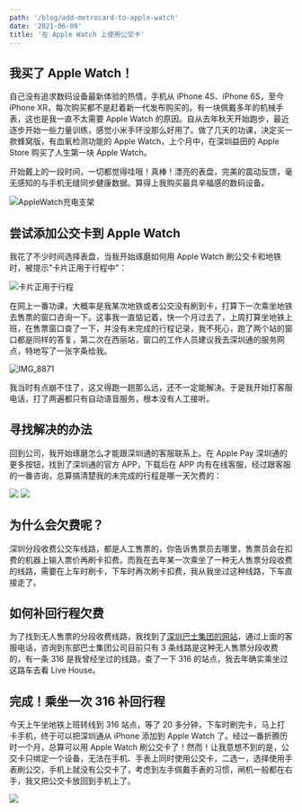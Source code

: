 ```yaml
---
path: '/blog/add-metrocard-to-apple-watch'
date: '2021-06-09'
title: '在 Apple Watch 上使用公交卡'
---
```


## 我买了 Apple Watch！

自己没有追求数码设备最新体验的热情，手机从 iPhone 4S、iPhone 6S，至今 iPhone XR，每次购买都不是赶着新一代发布购买的。有一块佩戴多年的机械手表，这也是我一直不太需要 Apple Watch 的原因。自从去年秋天开始跑步，最近逐步开始一些力量训练，感觉小米手环没那么好用了。做了几天的功课，决定买一款蜂窝版，有血氧检测功能的 Apple Watch，上个月中，在深圳益田的 Apple Store 购买了人生第一块 Apple Watch。

开始戴上的一段时间，一切都觉得哇哦！真棒！漂亮的表盘，完美的震动反馈，毫无感知的与手机无缝同步健康数据。算得上我购买最具辛福感的数码设备。

![AppleWatch充电支架](./IMG_8834.jpg)

## 尝试添加公交卡到 Apple Watch

我花了不少时间选择表盘，当我开始琢磨如何用 Apple Watch 刷公交卡和地铁时，被提示"卡片正用于行程中"：

![卡片正用于行程](./IMG_8842.png)

在网上一番功课，大概率是我某次地铁或者公交没有刷到卡，打算下一次乘坐地铁去售票的窗口咨询一下。这事我一直惦记着，快一个月过去了，上周打算坐地铁上班，在售票窗口查了一下，并没有未完成的行程记录，我不死心，跑了两个站的窗口都是同样的答复，第二次在西丽站，窗口的工作人员建议我去深圳通的服务网点，特地写了一张字条给我。

![IMG_8871](./IMG_8871.jpg)

我当时有点崩不住了，这又得跑一趟那么远，还不一定能解决。于是我开始打客服电话，打了两遍都只有自动语音服务，根本没有人工接听。

## 寻找解决的办法

回到公司，我开始琢磨怎么才能跟深圳通的客服联系上。在 Apple Pay 深圳通的更多按钮，找到了深圳通的官方 APP，下载后在 APP 内有在线客服，经过跟客服的一番咨询，总算搞清楚我的未完成的行程是哪一天欠费的：

![](./IMG_8850.png)
![](./IMG_8851.png)

## 为什么会欠费呢？

深圳分段收费公交车线路，都是人工售票的，你告诉售票员去哪里，售票员会在扣费的机器上输入票价再刷卡扣费。而我在去年某一次乘坐了一种无人售票分段收费的线路，需要在上车时刷卡，下车时再次刷卡扣费，我从我坐过这种线路，下车直接走了。

## 如何补回行程欠费

为了找到无人售票的分段收费线路，我找到了[深圳巴士集团的网站](http://www.szbus.com.cn/intro/11.html)，通过上面的客服电话，咨询到东部巴士集团公司目前只有 3 条线路是这种无人售票分段收费的，有一条 316 是我曾经坐过的线路，查了一下 316 的站点，我去年确实乘坐过这路车去看 Live House。

## 完成！乘坐一次 316 补回行程

今天上午坐地铁上班转线到 316 站点，等了 20 多分钟，下车时刷完卡，马上打卡手机，终于可以把深圳通从 iPhone 添加到 Apple Watch 了。经过一番折腾历时一个月，总算可以用 Apple Watch 刷公交卡了！然而！让我意想不到的是，公交卡只绑定一个设备，无法在手机、手表上同时使用公交卡，二选一，选择使用手表刷公交，手机上就没有公交卡了，考虑到左手佩戴手表的习惯，闸机一般都在右手，我又把公交卡放回到手机上了。

![](./IMG_8884.jpg)
